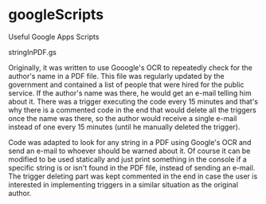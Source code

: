# googleScripts
Useful Google Apps Scripts

stringInPDF.gs

Originally, it was written to use Gooogle's OCR to repeatedly check for the author's name in a PDF file. This file was regularly updated by the government and contained a list of people that were hired for the public service. If the author's name was there, he would get an e-mail telling him about it. There was a trigger executing the code every 15 minutes and that's why there is a commented code in the end that would delete all the triggers once the name was there, so the author would receive a single e-mail instead of one every 15 minutes (until he manually deleted the trigger).

Code was adapted to look for any string in a PDF using Google's OCR and send an e-mail to whoever should be warned about it. Of course it can be modified to be used statically and just print something in the console if a specific string is or isn't found in the PDF file, instead of sending an e-mail. The trigger deleting part was kept commented in the end in case the user is interested in implementing triggers in a similar situation as the original author.
